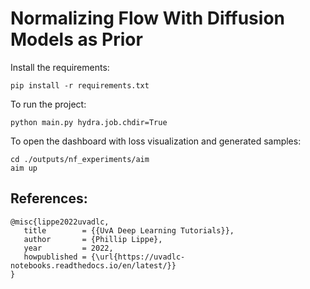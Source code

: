 # Normalizing Flow With Diffusion Models as Prior

Install the requirements:
```console
pip install -r requirements.txt
```

To run the project:
```console
python main.py hydra.job.chdir=True
```

To open the dashboard with loss visualization and generated samples:
```console
cd ./outputs/nf_experiments/aim
aim up
```


## References:
```
@misc{lippe2022uvadlc,
   title        = {{UvA Deep Learning Tutorials}},
   author       = {Phillip Lippe},
   year         = 2022,
   howpublished = {\url{https://uvadlc-notebooks.readthedocs.io/en/latest/}}
}
```
